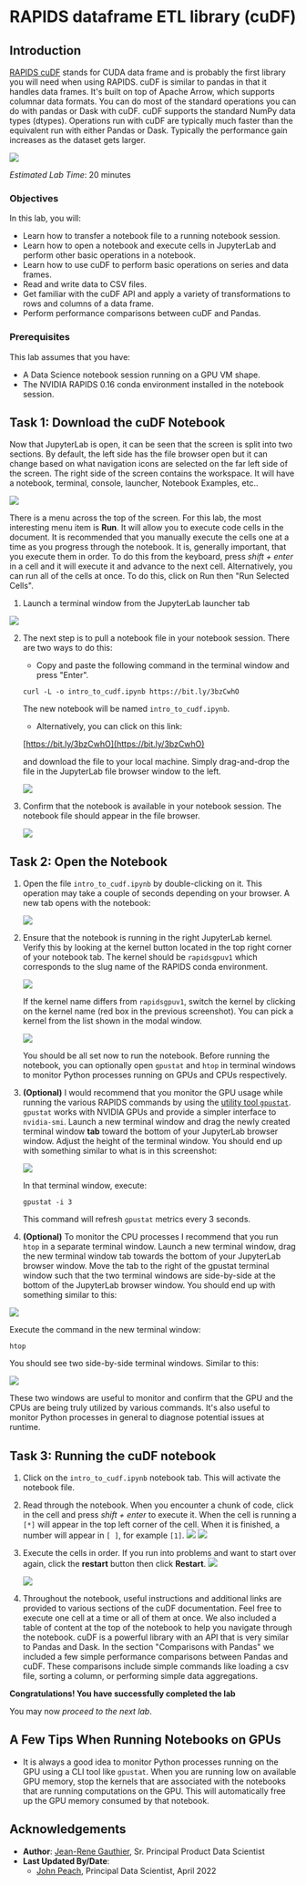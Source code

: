 # RAPIDS dataframe ETL library (cuDF)

## Introduction

[RAPIDS cuDF](https://github.com/rapidsai/cudf) stands for CUDA data frame and is probably the first library you will need when using RAPIDS. cuDF is similar to pandas in that it handles data frames. It's built on top of Apache Arrow, which supports columnar data formats. You can do most of the standard operations you can do with pandas or Dask with cuDF. cuDF supports the standard NumPy data types (dtypes). Operations run with cuDF are typically much faster than the equivalent run with either Pandas or Dask. Typically the performance gain increases as the dataset gets larger.

![](./../accelerate-ds-rapids-gpu/images/rapids-logo.png)

*Estimated Lab Time*: 20 minutes

### Objectives
In this lab, you will:
* Learn how to transfer a notebook file to a running notebook session.
* Learn how to open a notebook and execute cells in JupyterLab and perform other basic operations in a notebook.
* Learn how to use cuDF to perform basic operations on series and data frames.
* Read and write data to CSV files.
* Get familiar with the cuDF API and apply a variety of transformations to rows and columns of a data frame.
* Perform performance comparisons between cuDF and Pandas.

### Prerequisites
This lab assumes that you have:
* A Data Science notebook session running on a GPU VM shape.
* The NVIDIA RAPIDS 0.16 conda environment installed in the notebook session. 

## Task 1: Download the cuDF Notebook

Now that JupyterLab is open, it can be seen that the screen is split into two sections. By default, the left side has the file browser open but it can change based on what navigation icons are selected on the far left side of the screen. The right side of the screen contains the workspace. It will have a notebook, terminal, console, launcher, Notebook Examples, etc..

![](./../accelerate-ds-rapids-gpu/images/notebook-session.png)

There is a menu across the top of the screen. For this lab, the most interesting menu item is **Run**. It will allow you to execute code cells in the document. It is recommended that you manually execute the cells one at a time as you progress through the notebook. It is, generally important, that you execute them in order. To do this from the keyboard, press *shift + enter* in a cell and it will execute it and advance to the next cell. Alternatively, you can run all of the cells at once. To do this, click on Run then "Run Selected Cells".

1. Launch a terminal window from the JupyterLab launcher tab

  ![](./../accelerate-ds-rapids-gpu/images/jupyterlab-terminal-button.png)

2. The next step is to pull a notebook file in your notebook session. There are two ways to do this:

      - Copy and paste the following command in the terminal window and press "Enter".

      ``curl -L -o intro_to_cudf.ipynb https://bit.ly/3bzCwhO``

      The new notebook will be named `intro_to_cudf.ipynb`.

      - Alternatively, you can click on this link:

      [https://bit.ly/3bzCwhO](https://bit.ly/3bzCwhO)

      and download the file to your local machine. Simply drag-and-drop the file in the JupyterLab file browser window to the left.

      ![](./../accelerate-ds-rapids-gpu/images/jupyterlab-file-browser.png)

3. Confirm that the notebook is available in your notebook session. The notebook file should appear in the file browser.

   ![](./../accelerate-ds-rapids-gpu/images/file-in-file-browser.png)


## Task 2: Open the Notebook

1. Open the file `intro_to_cudf.ipynb` by double-clicking on it. This operation may take a couple of seconds depending on your browser. A new tab opens with the notebook:

   ![](./../accelerate-ds-rapids-gpu/images/open-notebook-tab.png)

2. Ensure that the notebook is running in the right JupyterLab kernel. Verify this by looking at the kernel button located in the top right corner of your notebook tab.
   The kernel should be `rapidsgpuv1` which corresponds to the slug name of the RAPIDS conda environment.

   ![](./../accelerate-ds-rapids-gpu/images/jupyterlab-kernel-check.png)

   If the kernel name differs from `rapidsgpuv1`, switch the kernel by clicking on the kernel name (red box in the previous screenshot). You can pick a kernel from the list shown in the modal window.

   ![](./../accelerate-ds-rapids-gpu/images/select-different-kernel.png)

   You should be all set now to run the notebook. Before running the notebook, you can optionally open `gpustat` and `htop` in terminal windows to monitor Python processes running on GPUs and CPUs respectively.

3. **(Optional)** I would recommend that you monitor the GPU usage while running the various RAPIDS commands by using the [utility tool `gpustat`](https://github.com/wookayin/gpustat). `gpustat` works with NVIDIA GPUs and provide a simpler interface to `nvidia-smi`.
   Launch a new terminal window and drag the newly created terminal window **tab** toward the bottom of your JupyterLab browser window. Adjust the height of the terminal window. You should end up with something similar to what is in this screenshot:

   ![](./../accelerate-ds-rapids-gpu/images/gpustat-terminal-window.png)

   In that terminal window, execute:

   `gpustat -i 3`

   This command will refresh `gpustat` metrics every 3 seconds.

4. **(Optional)** To monitor the CPU processes I recommend that you run `htop` in a separate terminal window. Launch a new terminal window, drag the new terminal window tab towards the bottom of your JupyterLab browser window. Move the tab to the right of the gpustat terminal window such that the two terminal windows are side-by-side at the bottom of the JupyterLab browser window. You should end up with something similar to this:

  ![](./../accelerate-ds-rapids-gpu/images/htop-terminal-window.png)

  Execute the command in the new terminal window:

  `htop`

  You should see two side-by-side terminal windows. Similar to this:

  ![](./../accelerate-ds-rapids-gpu/images/terminal-window.png)

  These two windows are useful to monitor and confirm that the GPU and the CPUs are being truly utilized by various commands. It's also useful to monitor Python processes in general to diagnose potential issues at runtime.

## Task 3: Running the cuDF notebook

1. Click on the `intro_to_cudf.ipynb` notebook tab. This will activate the notebook file.

1. Read through the notebook. When you encounter a chunk of code, click in the cell and press *shift + enter* to execute it. When the cell is running a ``[*]`` will appear in the top left corner of the cell. When it is finished, a number will appear in ``[ ]``, for example ``[1]``.
    ![](./../common/images/running-cell.png)
    ![](./../common/images/jlab-executed-cell.png)


2. Execute the cells in order. If you run into problems and want to start over again, click the **restart** button then click **Restart**.
    ![](./../common/images/restart-kernel-button.png)
    
    ![](./../common/images/restart-kernel-confirmation.png)

3. Throughout the notebook, useful instructions and additional links are provided to various sections of the cuDF documentation. Feel free to execute one cell at a time or all of them at once. We also included a table of content at the top of the notebook to help you navigate through the notebook. cuDF is a powerful library with an API that is very similar to Pandas and Dask. In the section "Comparisons with Pandas" we included a few simple performance comparisons between Pandas and cuDF. These comparisons include simple commands like loading a csv file, sorting a column, or performing simple data aggregations.


**Congratulations! You have successfully completed the lab**

You may now *proceed to the next lab*.

## A Few Tips When Running Notebooks on GPUs

* It is always a good idea to monitor Python processes running on the GPU using a CLI tool like `gpustat`. When you are running low on available GPU memory, stop the kernels that are associated with the notebooks that are running computations on the GPU. This will automatically free up the GPU memory consumed by that notebook.

## Acknowledgements

* **Author**: [Jean-Rene Gauthier](https://www.linkedin.com/in/jr-gauthier/), Sr. Principal Product Data Scientist
* **Last Updated By/Date**:
    * [John Peach](https://www.linkedin.com/in/jpeach/), Principal Data Scientist, April 2022

